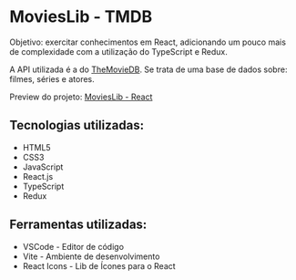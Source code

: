 # MoviesLib - TMDB

<p>Objetivo: exercitar conhecimentos em React, adicionando um pouco mais de complexidade com a utilização do TypeScript e Redux.</p>

<p>A API utilizada é a do <a href="https://developers.themoviedb.org/3/getting-started/introduction">TheMovieDB</a>. Se trata de uma base de dados sobre: filmes, séries e atores.</p>

<p>Preview do projeto: <a href="https://movies-lib-react-typescript-d8ixwv675-thsantos-dev.vercel.app/">MoviesLib - React</a></p>

## Tecnologias utilizadas:
<ul>
  <li>HTML5</li>
  <li>CSS3</li>
  <li>JavaScript</li>
  <li>React.js</li>
  <li>TypeScript</li>
  <li>Redux</li>
</ul>

## Ferramentas utilizadas:
<ul>
  <li>VSCode - Editor de código</li>
  <li>Vite - Ambiente de desenvolvimento</li>
  <li>React Icons - Lib de Ícones para o React</li>
</ul>
